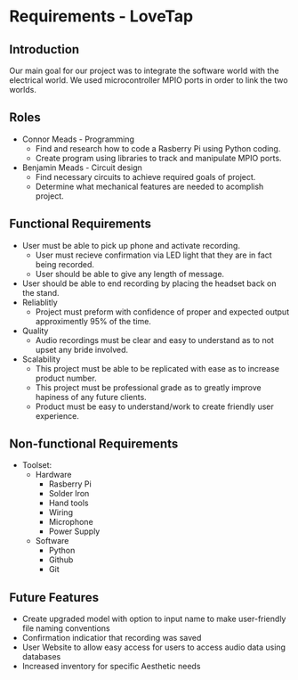 # Requirements - LoveTap
## Introduction
 Our main goal for our project was to integrate the software world with the electrical world. We used microcontroller MPIO ports in order to link the two worlds.
## Roles
- Connor Meads - Programming
    - Find and research how to code a Rasberry Pi using Python coding.
    - Create program using libraries to track and manipulate MPIO ports.
- Benjamin Meads - Circuit design
    - Find necessary circuits to achieve required goals of project.
    - Determine what mechanical features are needed to acomplish project.
## Functional Requirements
- User must be able to pick up phone and activate recording.
    - User must recieve confirmation via LED light that they are in fact being recorded.
    - User should be able to give any length of message.
- User should be able to end recording by placing the headset back on the stand.
- Reliablitly
    - Project must preform with confidence of proper and expected output approximently 95% of the time.
- Quality
    - Audio recordings must be clear and easy to understand as to not upset any bride involved.
- Scalability
    - This project must be able to be replicated with ease as to increase product number.
    - This project must be professional grade as to greatly improve hapiness of any future clients.
    - Product must be easy to understand/work to create friendly user experience.
## Non-functional Requirements
- Toolset:
    - Hardware
        - Rasberry Pi
        - Solder Iron
        - Hand tools
        - Wiring
        - Microphone
        - Power Supply
    - Software
        - Python
        - Github
        - Git
## Future Features
- Create upgraded model with option to input name to make user-friendly file naming conventions
- Confirmation indicatior that recording was saved
- User Website to allow easy access for users to access audio data using databases
- Increased inventory for specific Aesthetic needs